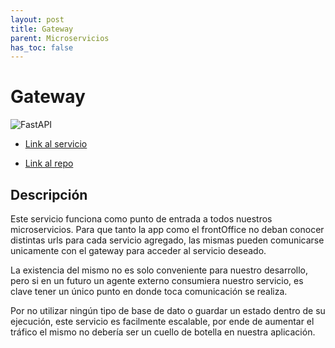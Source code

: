 ```yaml
---
layout: post
title: Gateway
parent: Microservicios
has_toc: false
---
```


# Gateway

![FastAPI](https://img.shields.io/badge/FastAPI-005571?style=for-the-badge&logo=fastapi)

* [Link al servicio](https://ubademy-gateway.herokuapp.com/)

* [Link al repo](https://github.com/ubademy-inc/ubademy-gateway)

## Descripción

Este servicio funciona como punto de entrada a todos nuestros microservicios. Para que tanto la app como el frontOffice no deban conocer distintas urls para cada servicio agregado, las mismas pueden comunicarse unicamente con el gateway para acceder al servicio deseado.

La existencia del mismo no es solo conveniente para nuestro desarrollo, pero si en un futuro un agente externo consumiera nuestro servicio, es clave tener un único punto en donde toca comunicación se realiza.

Por no utilizar ningún tipo de base de dato o guardar un estado dentro de su ejecución, este servicio es facilmente escalable, por ende de aumentar el tráfico el mismo no debería ser un cuello de botella en nuestra aplicación.